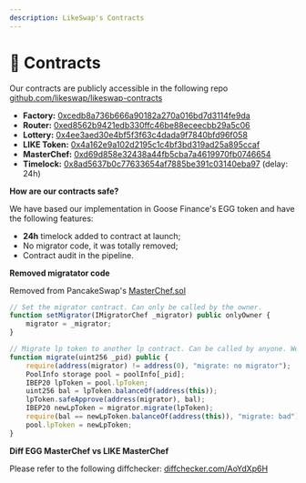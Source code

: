 ```yaml
---
description: LikeSwap's Contracts
---
```


# 📔 Contracts

Our contracts are publicly accessible in the following repo [github.com/likeswap/likeswap-contracts](https://github.com/likeswap/likeswap-contracts)

* **Factory:** [0xcedb8a736b666a90182a270a016bd7d3114fe9da](https://bscscan.com/address/0xcedb8a736b666a90182a270a016bd7d3114fe9da)
* **Router:** [0xed8562b9421edb330ffc46be88eceecbb29a5c06](https://bscscan.com/address/0xed8562b9421edb330ffc46be88eceecbb29a5c06#code)
* **Lottery:** [0x4ee3aed30e4bf5f3f63c4dada9f7840bfd96f058](https://bscscan.com/address/0x4ee3aed30e4bf5f3f63c4dada9f7840bfd96f058)
* **LIKE Token:** [0x4a162e9a102d2195c1c4bf3bd319ad25a895ccaf](https://bscscan.com/address/0x4a162e9a102d2195c1c4bf3bd319ad25a895ccaf)
* **MasterChef:** [0xd69d858e32438a44fb5cba7a4619970fb0746654](https://bscscan.com/address/0xd69d858e32438a44fb5cba7a4619970fb0746654)
* **Timelock:** [0x8ad5637b0c77633654af7885be391c03140eba97](https://bscscan.com/address/0x8ad5637b0c77633654af7885be391c03140eba97) (delay: 24h)

**How are our contracts safe?**

We have based our implementation in Goose Finance's EGG token and have the following features:

* **24h** timelock added to contract at launch;
* No migrator code, it was totally removed;
* Contract audit in the pipeline.

**Removed migratator code**

Removed from PancakeSwap's [MasterChef.sol](https://github.com/pancakeswap/pancake-farm/blob/master/contracts/MasterChef.sol)

```javascript
// Set the migrator contract. Can only be called by the owner.
function setMigrator(IMigratorChef _migrator) public onlyOwner {
    migrator = _migrator;
}

// Migrate lp token to another lp contract. Can be called by anyone. We trust that migrator contract is good.
function migrate(uint256 _pid) public {
    require(address(migrator) != address(0), "migrate: no migrator");
    PoolInfo storage pool = poolInfo[_pid];
    IBEP20 lpToken = pool.lpToken;
    uint256 bal = lpToken.balanceOf(address(this));
    lpToken.safeApprove(address(migrator), bal);
    IBEP20 newLpToken = migrator.migrate(lpToken);
    require(bal == newLpToken.balanceOf(address(this)), "migrate: bad");
    pool.lpToken = newLpToken;
}
```

**Diff EGG MasterChef vs LIKE MasterChef**

Please refer to the following diffchecker: [diffchecker.com/AoYdXp6H](https://www.diffchecker.com/AoYdXp6H)
